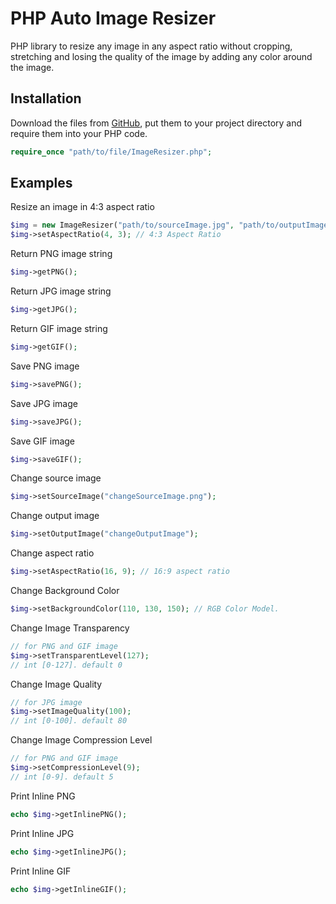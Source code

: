 # PHP Auto Image Resizer

PHP library to resize any image in any aspect ratio without cropping, stretching and losing the quality of the image by adding any color around the image.

## Installation

Download the files from [GitHub](https://github.com/AbdulMannaf/php-auto-image-resizer.git), put them to your project directory and require them into your PHP code.

```php
require_once "path/to/file/ImageResizer.php";
```

## Examples

Resize an image in 4:3 aspect ratio

```php
$img = new ImageResizer("path/to/sourceImage.jpg", "path/to/outputImage");
$img->setAspectRatio(4, 3); // 4:3 Aspect Ratio
```

Return PNG image string

```php
$img->getPNG();
```

Return JPG image string

```php
$img->getJPG();
```

Return GIF image string

```php
$img->getGIF();
```

Save PNG image

```php
$img->savePNG();
```

Save JPG image

```php
$img->saveJPG();
```

Save GIF image

```php
$img->saveGIF();
```

Change source image

```php
$img->setSourceImage("changeSourceImage.png");
```

Change output image

```php
$img->setOutputImage("changeOutputImage");
```

Change aspect ratio

```php
$img->setAspectRatio(16, 9); // 16:9 aspect ratio
```

Change Background Color

```php
$img->setBackgroundColor(110, 130, 150); // RGB Color Model.
```

Change Image Transparency

```php
// for PNG and GIF image
$img->setTransparentLevel(127);
// int [0-127]. default 0
```

Change Image Quality

```php
// for JPG image
$img->setImageQuality(100);
// int [0-100]. default 80
```

Change Image Compression Level

```php
// for PNG and GIF image
$img->setCompressionLevel(9);
// int [0-9]. default 5
```

Print Inline PNG

```php
echo $img->getInlinePNG();
```

Print Inline JPG

```php
echo $img->getInlineJPG();

```

Print Inline GIF

```php
echo $img->getInlineGIF();
```